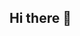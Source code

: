 ## Hi there 👋

<!--
**LavaSpoon-LVSP/LavaSpoon-LVSP** is a ✨ _special_ ✨ repository because its `README.md` (this file) appears on your GitHub profile.

Here are some ideas to get you started:

- 🔭 I’m currently working on LavaSpoon-LVSP
- 🌱 I’m currently learning how to code websites
- 👯 I’m looking to collaborate on ViewAI
- 🤔 I’m looking for help with getting my logo on Github
- 💬 Ask me about anything
- 📫 How to reach me: by mesg
- 😄 Pronouns: LVSP
- ⚡ Fun fact: I Am Human.
-->
